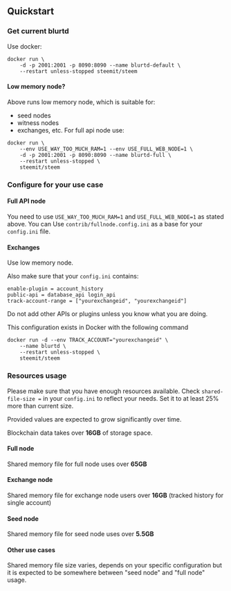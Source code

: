Quickstart
----------

### Get current blurtd
Use docker:
```
docker run \
    -d -p 2001:2001 -p 8090:8090 --name blurtd-default \
    --restart unless-stopped steemit/steem
```
#### Low memory node?
Above runs low memory node, which is suitable for:
- seed nodes
- witness nodes
- exchanges, etc.
For full api node use:

```
docker run \
    --env USE_WAY_TOO_MUCH_RAM=1 --env USE_FULL_WEB_NODE=1 \
    -d -p 2001:2001 -p 8090:8090 --name blurtd-full \
    --restart unless-stopped \
    steemit/steem
```
### Configure for your use case
#### Full API node
You need to use `USE_WAY_TOO_MUCH_RAM=1` and `USE_FULL_WEB_NODE=1` as stated above.
You can Use `contrib/fullnode.config.ini` as a base for your `config.ini` file.

#### Exchanges
Use low memory node.

Also make sure that your `config.ini` contains:
```
enable-plugin = account_history
public-api = database_api login_api
track-account-range = ["yourexchangeid", "yourexchangeid"]
```
Do not add other APIs or plugins unless you know what you are doing.

This configuration exists in Docker with the following command

```
docker run -d --env TRACK_ACCOUNT="yourexchangeid" \
    --name blurtd \
    --restart unless-stopped \
    steemit/steem
```

### Resources usage

Please make sure that you have enough resources available.
Check `shared-file-size =` in your `config.ini` to reflect your needs.
Set it to at least 25% more than current size.

Provided values are expected to grow significantly over time.

Blockchain data takes over **16GB** of storage space.

#### Full node
Shared memory file for full node uses over **65GB**

#### Exchange node
Shared memory file for exchange node users over **16GB**
(tracked history for single account)

#### Seed node
Shared memory file for seed node uses over **5.5GB**

#### Other use cases
Shared memory file size varies, depends on your specific configuration but it is expected to be somewhere between "seed node" and "full node" usage.
